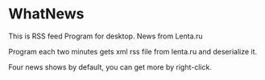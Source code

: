 # WhatNews
This is RSS feed Program for desktop. News from Lenta.ru

Program each two minutes gets xml rss file from lenta.ru and deserialize it.

Four news shows by default, you can get more by right-click.
